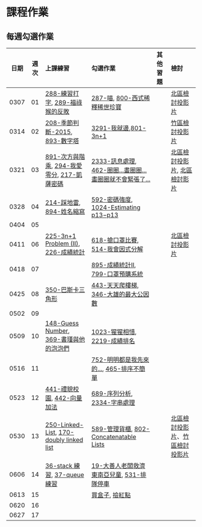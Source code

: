 # 課程作業

## 每週勾選作業

| 日期  | 週次 | 上課練習                                 | 勾選作業               | 其他習題                                  | 檢討               |
| :---: | :--: | :--------------------------------------- | :----------------- | :----------------------------------- | :--------------- |
| 0307 |  01  | [288-練習打字][neoj288], [289-福祿猴的反敗][neoj289] | [287-喵][neoj287], [800-西式稀釋稀世珍寶][neoj800] |  | [北區檢討投影片][tp-hw1-review] |
| 0314 |  02  | [208-季節判斷-2015][neoj208], [893-數字塔][neoj893] | [3291-我就邊][neoj3291],[801-3n+1][neoj801]|  |[竹區檢討投影片][hc-hw2-review]|
| 0321 |  03  | [891-次方與階乘][neoj891], [294-我愛零分][neoj294], [217-凱薩密碼][neoj217] | [2333-訊息處理][neoj2333], [462-圈圈...畫圈圈...畫圈圈就不會緊張了...][neoj462] |  | [北區檢討投影片][tp-hw3-review], [北區檢討影片][tp-hw3-review-video] |
| 0328 |  04  | [214-踩地雷][neoj214], [894-姓名縮寫][neoj894] | [592-密碼強度][neoj592], [1024-Estimating p13−p13][neoj1024] |  |  |
| 0404 |  05  |  |  |  |  |
| 0411 |  06  | [225-3n+1 Problem (II)][neoj225], [226-成績統計][neoj226] | [618-搶口罩比賽][neoj618], [514-我會因式分解][neoj514] |  | [北區檢討投影片][tp-hw6-review] |
| 0418 |  07  |  | [895-成績統計II][neoj895], [799-口罩預購系統][neoj799] |  |  |
| 0425 |  08  | [350-巴斯卡三角形][neoj350] | [443-天天爬樓梯][neoj443], [346-大雄的最大公因數][neoj346] |  |  |
| 0502 |  09  |  |  |  |  |
| 0509 |  10  | [148-Guess Number][neoj148], [369-書瑾與他的泡泡們][neoj369] | [1023-猩猩相惜][neoj1023], [2219-成績排名][neoj2219] |  |  |
| 0516 |  11  |  | [752-明明都是我先來的...][neoj752], [465-排序不簡單][neoj465] |  |  |
| 0523 |  12  | [441-禮貌校園][neoj441], [442-向量加法][neoj442] | [689-序列分析][neoj689], [2334-字串處理][neoj2334] |  |  |
| 0530 |  13  | [250-Linked-List][neoj250], [170-doubly linked list][neoj170] | [589-管理貨櫃][neoj589], [802-Concatenatable Lists][neoj802] |  | [北區檢討投影片][tp-hw13-review]、[竹區檢討投影片][hc-hw13-review]|
| 0606 |  14  | [36-stack 練習][neoj36], [37-queue 練習][neoj37] | [19-大善人老闆救濟東南亞兒童][neoj19], [531-排隊停車][neoj531] |  |  |
| 0613 |  15  |  |[買盒子][neoj896], [撿紅點][neoj897]  |  |  |
| 0620 |  16  |  |  |  |  |
| 0627 |  17  |  |  |  |  |

[neoj217]: https://neoj.sprout.tw/problem/217/
[neoj225]: https://neoj.sprout.tw/problem/225/
[neoj226]: https://neoj.sprout.tw/problem/226/
[neoj288]: https://neoj.sprout.tw/problem/288/
[neoj289]: https://neoj.sprout.tw/problem/289/
[neoj287]: https://neoj.sprout.tw/problem/287/
[neoj618]: https://neoj.sprout.tw/problem/618/
[neoj514]: https://neoj.sprout.tw/problem/514/
[neoj800]: https://neoj.sprout.tw/problem/800/
[neoj208]: https://neoj.sprout.tw/problem/208/
[neoj893]: https://neoj.sprout.tw/problem/893/
[neoj462]: https://neoj.sprout.tw/problem/462/
[neoj214]: https://neoj.sprout.tw/problem/214/
[neoj894]: https://neoj.sprout.tw/problem/894/
[neoj895]: https://neoj.sprout.tw/problem/895/
[neoj443]: https://neoj.sprout.tw/problem/443/
[neoj346]: https://neoj.sprout.tw/problem/346/
[neoj350]: https://neoj.sprout.tw/problem/350/
[neoj369]: https://neoj.sprout.tw/problem/369/
[neoj1023]: https://neoj.sprout.tw/problem/1023/
[neoj2219]: https://neoj.sprout.tw/problem/2219/
[neoj752]: https://neoj.sprout.tw/problem/752/
[neoj465]: https://neoj.sprout.tw/problem/465/

[neoj3291]: https://neoj.sprout.tw/problem/3291/
[neoj801]: https://neoj.sprout.tw/problem/801/
[neoj2333]: https://neoj.sprout.tw/problem/2333/
[neoj294]: https://neoj.sprout.tw/problem/294/
[neoj891]: https://neoj.sprout.tw/problem/891/
[neoj592]: https://neoj.sprout.tw/problem/592/
[neoj1024]: https://neoj.sprout.tw/problem/1024/
[neoj799]: https://neoj.sprout.tw/problem/799/
[neoj148]: https://neoj.sprout.tw/problem/148/
[neoj441]: https://neoj.sprout.tw/problem/441/
[neoj442]: https://neoj.sprout.tw/problem/442/
[neoj689]: https://neoj.sprout.tw/problem/689/
[neoj2334]: https://neoj.sprout.tw/problem/2334/
[neoj589]: https://neoj.sprout.tw/problem/589/
[neoj802]: https://neoj.sprout.tw/problem/802/
[neoj250]: https://neoj.sprout.tw/problem/250/
[neoj170]: https://neoj.sprout.tw/problem/170/
[tp-hw1-review]: https://www.csie.ntu.edu.tw/~b06902029/reveal.js/Sprout/2020/HW-review/#/
[hc-hw2-review]: https://slides.com/tunchinkao/deck/fullscreen
[tp-hw3-review]: https://slides.com/arvinliu/sprout2020_hw3_review
[tp-hw3-review-video]: https://www.youtube.com/watch?v=M7s2EQHbtqI
[tp-hw6-review]: https://www.csie.ntu.edu.tw/~b05902041/sprouts/reveal.js/?deck=514

[hc-hw13-review]: https://docs.google.com/presentation/d/1KpB0Jjps3ZzD13INK0P3QE4rLvUMymlfVFdo3ARkorQ/edit?usp=sharing
[tp-hw13-review]: https://csie.ntu.edu.tw/~b06902029/reveal.js/Sprout/2020/HW-Review-2/
[neoj36]: https://neoj.sprout.tw/problem/36/
[neoj37]: https://neoj.sprout.tw/problem/37/
[neoj19]: https://neoj.sprout.tw/problem/19/
[neoj531]: https://neoj.sprout.tw/problem/531/
[neoj896]: https://neoj.sprout.tw/problem/896/
[neoj897]: https://neoj.sprout.tw/problem/897/
